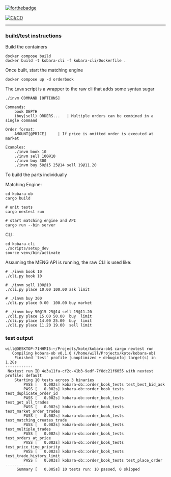 [![forthebadge](https://forthebadge.com/images/badges/powered-by-electricity.svg)](https://forthebadge.com)

[![CI/CD](https://github.com/wlvchandler/kobara/actions/workflows/ci.yml/badge.svg?branch=main)](https://github.com/wlvchandler/kobara/actions/workflows/ci.yml)

----

### build/test instructions

Build the containers
```
docker compose build
docker build -t kobara-cli -f kobara-cli/Dockerfile .
```

Once built, start the matching engine
```
docker compose up -d orderbook
```

The `invm` script is a wrapper to the raw cli that adds some syntax sugar
```
./invm COMMAND [OPTIONS]

Commands:
    book DEPTH
    (buy|sell) ORDERS...   | Multiple orders can be combined in a single command

Order format:
    AMOUNT[@PRICE]	   | If price is omitted order is executed at market

Examples:
    ./invm book 10
    ./invm sell 100@10
    ./invm buy 300
    ./invm buy 50@15 25@14 sell 19@11.20
```

To build the parts individually

Matching Engine:
```
cd kobara-ob
cargo build

# unit tests
cargo nextest run

# start matching engine and API
cargo run --bin server
```

CLI:
```
cd kobara-cli
./scripts/setup_dev
source venv/bin/activate
```


Assuming the MENG API is running, the raw CLI is used like:
```
# ./invm book 10
./cli.py book 10

# ./invm sell 100@10
./cli.py place 10.00 100.00 ask limit

# ./invm buy 300
./cli.py place 0.00  100.00 buy market

# ./invm buy 50@15 25@14 sell 19@11.20
./cli.py place 15.00 50.00  buy  limit
./cli.py place 14.00 25.00  buy  limit
./cli.py place 11.20 19.00  sell limit
```

### test output
```
will@DESKTOP-71HHMI5:~/Projects/kote/kobara-ob$ cargo nextest run
   Compiling kobara-ob v0.1.0 (/home/will/Projects/kote/kobara-ob)
    Finished `test` profile [unoptimized + debuginfo] target(s) in 1.28s
------------
 Nextest run ID 4e3a11fa-cf2c-41b3-9edf-7f8dc21f6055 with nextest profile: default
    Starting 10 tests across 3 binaries
        PASS [   0.002s] kobara-ob::order_book_tests test_best_bid_ask
        PASS [   0.002s] kobara-ob::order_book_tests test_duplicate_order_id
        PASS [   0.002s] kobara-ob::order_book_tests test_get_all_trades
        PASS [   0.002s] kobara-ob::order_book_tests test_market_order_trades
        PASS [   0.002s] kobara-ob::order_book_tests test_matching_creates_trade
        PASS [   0.002s] kobara-ob::order_book_tests test_multiple_trades
        PASS [   0.002s] kobara-ob::order_book_tests test_orders_at_price
        PASS [   0.002s] kobara-ob::order_book_tests test_price_time_priority
        PASS [   0.002s] kobara-ob::order_book_tests test_trade_history_limit
        PASS [   0.003s] kobara-ob::order_book_tests test_place_order
------------
     Summary [   0.005s] 10 tests run: 10 passed, 0 skipped
```

